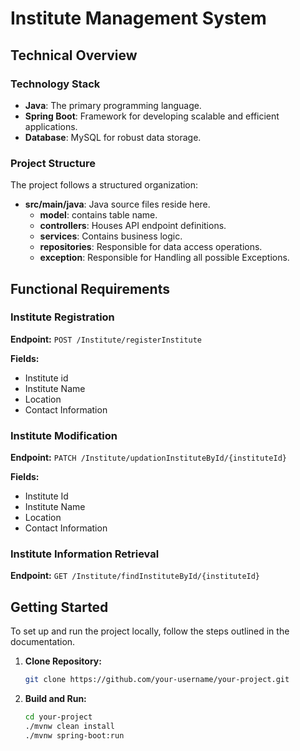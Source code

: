 # Institute Management System

## Technical Overview

### Technology Stack
- **Java**: The primary programming language.
- **Spring Boot**: Framework for developing scalable and efficient applications.
- **Database**: MySQL for robust data storage.

### Project Structure
The project follows a structured organization:

- **src/main/java**: Java source files reside here.
  - **model**: contains table name.
  - **controllers**: Houses API endpoint definitions.
  - **services**: Contains business logic.
  - **repositories**: Responsible for data access operations.
  - **exception**: Responsible for Handling all possible Exceptions.

## Functional Requirements

### Institute Registration
**Endpoint:** `POST /Institute/registerInstitute`

**Fields:**
- Institute id
- Institute Name
- Location
- Contact Information

### Institute Modification
**Endpoint:** `PATCH /Institute/updationInstituteById/{instituteId}`

**Fields:**
- Institute Id
- Institute Name
- Location
- Contact Information

### Institute Information Retrieval
**Endpoint:** `GET /Institute/findInstituteById/{instituteId}`

## Getting Started

To set up and run the project locally, follow the steps outlined in the documentation.

1. **Clone Repository:**
    ```bash
    git clone https://github.com/your-username/your-project.git
    ```

2. **Build and Run:**
    ```bash
    cd your-project
    ./mvnw clean install
    ./mvnw spring-boot:run
    ```

